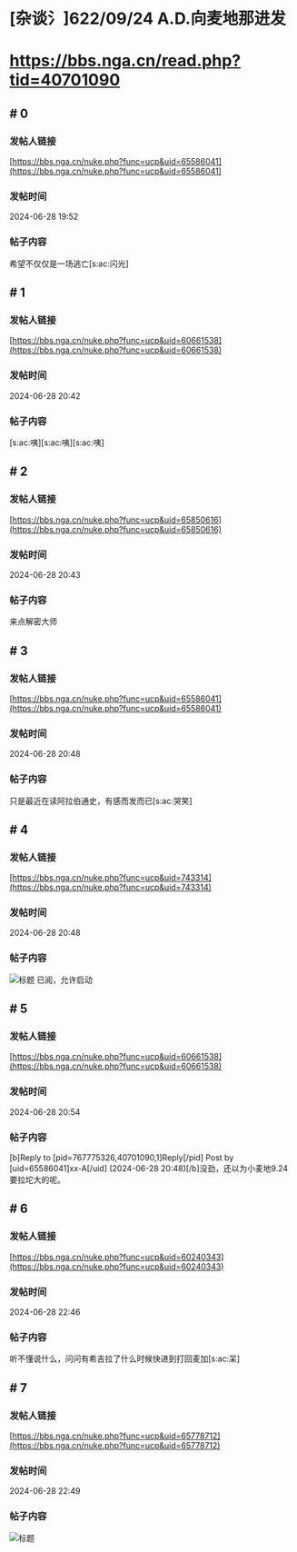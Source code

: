# [杂谈氵]622/09/24 A.D.向麦地那进发
# https://bbs.nga.cn/read.php?tid=40701090

## \# 0
### 发帖人链接
[https://bbs.nga.cn/nuke.php?func=ucp&uid=65586041](https://bbs.nga.cn/nuke.php?func=ucp&uid=65586041)
### 发帖时间
2024-06-28 19:52
### 帖子内容
希望不仅仅是一场逃亡[s:ac:闪光]
## \# 1
### 发帖人链接
[https://bbs.nga.cn/nuke.php?func=ucp&uid=60661538](https://bbs.nga.cn/nuke.php?func=ucp&uid=60661538)
### 发帖时间
2024-06-28 20:42
### 帖子内容
[s:ac:咦][s:ac:咦][s:ac:咦]
## \# 2
### 发帖人链接
[https://bbs.nga.cn/nuke.php?func=ucp&uid=65850616](https://bbs.nga.cn/nuke.php?func=ucp&uid=65850616)
### 发帖时间
2024-06-28 20:43
### 帖子内容
来点解密大师
## \# 3
### 发帖人链接
[https://bbs.nga.cn/nuke.php?func=ucp&uid=65586041](https://bbs.nga.cn/nuke.php?func=ucp&uid=65586041)
### 发帖时间
2024-06-28 20:48
### 帖子内容
只是最近在读阿拉伯通史，有感而发而已[s:ac:哭笑]
## \# 4
### 发帖人链接
[https://bbs.nga.cn/nuke.php?func=ucp&uid=743314](https://bbs.nga.cn/nuke.php?func=ucp&uid=743314)
### 发帖时间
2024-06-28 20:48
### 帖子内容
![标题](https://img.nga.178.com/attachments/mon_202406/28/bwQ19j-lccoZ1mT3cS16b-wp.png)
已阅，允许启动
## \# 5
### 发帖人链接
[https://bbs.nga.cn/nuke.php?func=ucp&uid=60661538](https://bbs.nga.cn/nuke.php?func=ucp&uid=60661538)
### 发帖时间
2024-06-28 20:54
### 帖子内容
[b]Reply to [pid=767775326,40701090,1]Reply[/pid] Post by [uid=65586041]xx-A[/uid] (2024-06-28 20:48)[/b]没劲，还以为小麦地9.24要拉坨大的呢。
## \# 6
### 发帖人链接
[https://bbs.nga.cn/nuke.php?func=ucp&uid=60240343](https://bbs.nga.cn/nuke.php?func=ucp&uid=60240343)
### 发帖时间
2024-06-28 22:46
### 帖子内容
听不懂说什么，问问有希吉拉了什么时候快进到打回麦加[s:ac:呆]
## \# 7
### 发帖人链接
[https://bbs.nga.cn/nuke.php?func=ucp&uid=65778712](https://bbs.nga.cn/nuke.php?func=ucp&uid=65778712)
### 发帖时间
2024-06-28 22:49
### 帖子内容
![标题](https://img.nga.178.com/attachments/mon_202406/28/bwQ19j-1ghgK2oT1kSds-dr.jpeg.medium.jpg)
